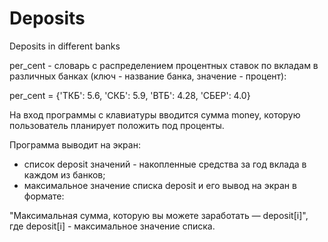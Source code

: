 # Deposits
Deposits in different banks

per_cent - словарь с распределением процентных ставок по вкладам в различных банках (ключ - название банка, значение - процент):

per_cent = {'ТКБ': 5.6, 'СКБ': 5.9, 'ВТБ': 4.28, 'СБЕР': 4.0}

На вход программы с клавиатуры вводится сумма money, которую пользователь планирует положить под проценты.

Программа выводит на экран:
- список deposit значений - накопленные средства за год вклада в каждом из банков;
- максимальное значение списка deposit и его вывод на экран в формате:

"Максимальная сумма, которую вы можете заработать — deposit[i]", где deposit[i] - максимальное значение списка.
